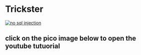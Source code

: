 
# Trickster

[![no sql injection ](https://picoctf.org/img/logos/picoctf-logo-og.png)](https://youtu.be/Lbn4MKBc0E8?feature=shared)
## click on the pico image below to open the youtube tutuorial 

